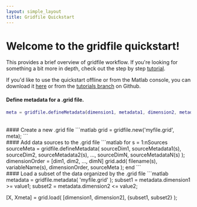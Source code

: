 ```yaml
---
layout: simple_layout
title: Gridfile Quickstart
---
```


# Welcome to the gridfile quickstart!

This provides a brief overview of gridfile workflow. If you're looking for something a bit more in depth, check out the step by step [tutorial](welcome).

If you'd like to use the quickstart offline or from the Matlab console, you can download it
<a href="quickstart.m" download>here</a> or from the [tutorials branch](https://github.com/JonKing93/DASH/tree/Tutorials) on Github.

#### Define metadata for a .grid file.
```matlab
meta = gridfile.defineMetadata(dimension1, metadata1, dimension2, metadata2, ..., dimensionN, metadataN);
```
<br>
#### Create a new .grid file
```matlab
grid = gridfile.new('myfile.grid', meta);
```
<br>
#### Add data sources to the .grid file
```matlab
for s = 1:nSources
	sourceMeta = gridfile.defineMetadata( sourceDim1, sourceMetadata1(s), sourceDim2, sourceMetadata2(s), ..., sourceDimN, sourceMetadataN(s) );
	dimensionOrder = [dim1, dim2, ..., dimN]
	grid.add( filename(s), variableName(s), dimensionOrder, sourceMeta );
end
```
<br>
#### Load a subset of the data organized by the .grid file
```matlab
metadata = gridfile.metadata( 'myfile.grid' );
subset1 = metadata.dimension1 >= value1;
subset2 = metadata.dimension2 <= value2;

[X, Xmeta] = grid.load( [dimension1, dimension2], {subset1, subset2} );
```
